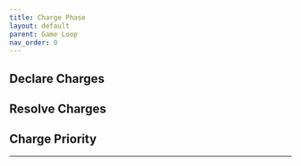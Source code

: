 ```yaml
---
title: Charge Phase
layout: default
parent: Game Loop
nav_order: 0
---
```



## Declare Charges

## Resolve Charges

## Charge Priority

----